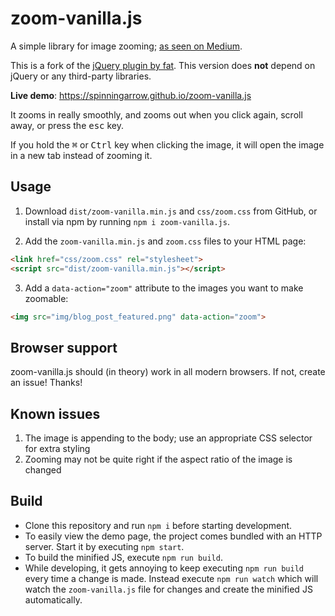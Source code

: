 # zoom-vanilla.js

A simple library for image zooming; [as seen on Medium][medium-zoom-article].

This is a fork of the [jQuery plugin by fat][fat-zoom]. This version does
**not** depend on jQuery or any third-party libraries.

**Live demo**: https://spinningarrow.github.io/zoom-vanilla.js

It zooms in really smoothly, and zooms out when you click again, scroll away,
or press the <kbd>esc</kbd> key.

If you hold the <kbd>⌘</kbd> or <kbd>Ctrl</kbd> key when clicking the image, it
will open the image in a new tab instead of zooming it.

## Usage

1. Download `dist/zoom-vanilla.min.js` and `css/zoom.css` from GitHub, or
   install via npm by running `npm i zoom-vanilla.js`.

2. Add the `zoom-vanilla.min.js` and `zoom.css` files to your HTML page:

  ```html
  <link href="css/zoom.css" rel="stylesheet">
  <script src="dist/zoom-vanilla.min.js"></script>
  ```

3. Add a `data-action="zoom"` attribute to the images you want to make
   zoomable:

  ```html
  <img src="img/blog_post_featured.png" data-action="zoom">
  ```

## Browser support

zoom-vanilla.js should (in theory) work in all modern browsers. If not, create
an issue! Thanks!

[medium-zoom-article]: https://medium.com/designing-medium/image-zoom-on-medium-24d146fc0c20
[fat-zoom]: https://github.com/fat/zoom.js

## Known issues

1. The image is appending to the body; use an appropriate CSS selector for extra styling
2. Zooming may not be quite right if the aspect ratio of the image is changed

## Build

- Clone this repository and run `npm i` before starting development.
- To easily view the demo page, the project comes bundled with an HTTP server.
Start it by executing `npm start`.
- To build the minified JS, execute `npm run build`.
- While developing, it gets annoying to keep executing `npm run build` every time
a change is made. Instead execute `npm run watch` which will watch the
`zoom-vanilla.js` file for changes and create the minified JS automatically.

